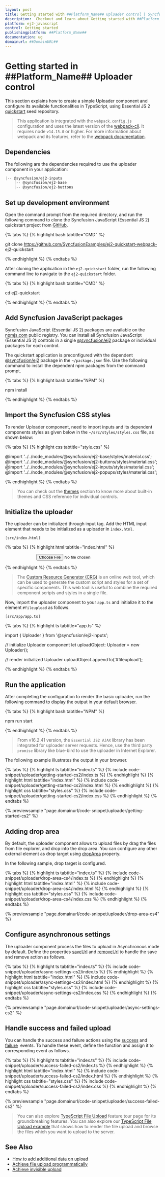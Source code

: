 ```yaml
---
layout: post
title: Getting started with ##Platform_Name## Uploader control | Syncfusion
description:  Checkout and learn about Getting started with ##Platform_Name## Uploader control of Syncfusion Essential JS 2 and more details.
platform: ej2-javascript
control: Getting started 
publishingplatform: ##Platform_Name##
documentation: ug
domainurl: ##DomainURL##
---
```


# Getting started in ##Platform_Name## Uploader control

This section explains how to create a simple Uploader component and configure its available functionalities in TypeScript, using Essential JS 2 [quickstart](https://github.com/SyncfusionExamples/ej2-quickstart-webpack-) seed repository.

> This application is integrated with the `webpack.config.js` configuration and uses the latest version of the [webpack-cli](https://webpack.js.org/api/cli/#commands). It requires node `v14.15.0` or higher. For more information about webpack and its features, refer to the [webpack documentation](https://webpack.js.org/guides/getting-started/).

## Dependencies

The following are the dependencies required to use the uploader component in your application:

```js
|-- @syncfusion/ej2-inputs
    |-- @syncfusion/ej2-base
    |-- @syncfusion/ej2-buttons

```

## Set up development environment

Open the command prompt from the required directory, and run the following command to clone the Syncfusion JavaScript (Essential JS 2) quickstart project from [GitHub](https://github.com/SyncfusionExamples/ej2-quickstart-webpack-).

{% tabs %}
{% highlight bash tabtitle="CMD" %}

git clone https://github.com/SyncfusionExamples/ej2-quickstart-webpack- ej2-quickstart

{% endhighlight %}
{% endtabs %}

After cloning the application in the `ej2-quickstart` folder, run the following command line to navigate to the `ej2-quickstart` folder.

{% tabs %}
{% highlight bash tabtitle="CMD" %}

cd ej2-quickstart

{% endhighlight %}
{% endtabs %}

## Add Syncfusion JavaScript packages

Syncfusion JavaScript (Essential JS 2) packages are available on the [npmjs.com](https://www.npmjs.com/~syncfusionorg) public registry. You can install all Syncfusion JavaScript (Essential JS 2) controls in a single [@syncfusion/ej2](https://www.npmjs.com/package/@syncfusion/ej2) package or individual packages for each control.

The quickstart application is preconfigured with the dependent [@syncfusion/ej2](https://www.npmjs.com/package/@syncfusion/ej2) package in the `~/package.json` file. Use the following command to install the dependent npm packages from the command prompt.

{% tabs %}
{% highlight bash tabtitle="NPM" %}

npm install

{% endhighlight %}
{% endtabs %}

## Import the Syncfusion CSS styles

To render Uploader component, need to import inputs and its dependent components styles as given below in the `~/src/styles/styles.css` file, as shown below:

{% tabs %}
{% highlight css tabtitle="style.css" %}

@import '../../node_modules/@syncfusion/ej2-base/styles/material.css';
@import '../../node_modules/@syncfusion/ej2-buttons/styles/material.css';
@import '../../node_modules/@syncfusion/ej2-inputs/styles/material.css';
@import '../../node_modules/@syncfusion/ej2-popups/styles/material.css';

{% endhighlight %}
{% endtabs %}

> You can check out the [themes](https://ej2.syncfusion.com/documentation/appearance/theme/) section to know more about built-in themes and CSS reference for individual controls.

## Initialize the uploader

The uploader can be initialized through input tag. Add the HTML input element that needs to be initialized as a uploader in `index.html`.

`[src/index.html]`

{% tabs %}
{% highlight html tabtitle="index.html" %}

<!DOCTYPE html>
<html lang="en">

<head>
    <title>Essential JS 2 Uploader component</title>
    <meta charset="utf-8" />
    <meta name="viewport" content="width=device-width, initial-scale=1.0, user-scalable=no" />
    <meta name="description" content="Essential JS 2" />
    <meta name="author" content="Syncfusion" />
    <link href="https://maxcdn.bootstrapcdn.com/bootstrap/3.3.7/css/bootstrap.min.css" rel="stylesheet" />
</head>

<body>
    <div id='container' style="margin:0 auto; width:300px;">
        <!--element which is going to render the Uploader-->
        <input type="file" id='fileupload' />
    </div>

</body>

</html>

{% endhighlight %}
{% endtabs %}

> The [Custom Resource Generator (CRG)](https://crg.syncfusion.com/) is an online web tool, which can be used to generate the custom script and styles for a set of specific components.
> This web tool is useful to combine the required component scripts and styles in a single file.

Now, import the  uploader component to your `app.ts` and initialize it to the element `#fileupload` as follows.

`[src/app/app.ts]`

{% tabs %}
{% highlight ts tabtitle="app.ts" %}

import { Uploader } from '@syncfusion/ej2-inputs';

// initialize Uploader component
let uploadObject: Uploader = new Uploader();

// render initialized Uploader
uploadObject.appendTo('#fileupload');

{% endhighlight %}
{% endtabs %}

## Run the application

After completing the configuration to render the basic uploader, run the following command to display the output in your default browser.

{% tabs %}
{% highlight bash tabtitle="NPM" %}

npm run start

{% endhighlight %}
{% endtabs %}

> From v16.2.41 version, the `Essential JS2 AJAX` library has been integrated for uploader server requests. Hence, use the third party `promise` library like blue-bird to use the uploader in Internet Explorer.

The following example illustrates the output in your browser.

{% tabs %}
{% highlight ts tabtitle="index.ts" %}
{% include code-snippet/uploader/getting-started-cs2/index.ts %}
{% endhighlight %}
{% highlight html tabtitle="index.html" %}
{% include code-snippet/uploader/getting-started-cs2/index.html %}
{% endhighlight %}
{% highlight css tabtitle="styles.css" %}
{% include code-snippet/uploader/getting-started-cs2/index.css %}
{% endhighlight %}
{% endtabs %}
          
{% previewsample "page.domainurl/code-snippet/uploader/getting-started-cs2" %}

## Adding drop area

By default, the uploader component allows to upload files by drag the files from file explorer, and drop into the drop area.  You can configure any other external element as drop target using [dropArea](../api/uploader/#droparea) property.

In the following sample, drop target is configured.

{% tabs %}
{% highlight ts tabtitle="index.ts" %}
{% include code-snippet/uploader/drop-area-cs4/index.ts %}
{% endhighlight %}
{% highlight html tabtitle="index.html" %}
{% include code-snippet/uploader/drop-area-cs4/index.html %}
{% endhighlight %}
{% highlight css tabtitle="styles.css" %}
{% include code-snippet/uploader/drop-area-cs4/index.css %}
{% endhighlight %}
{% endtabs %}
          
{% previewsample "page.domainurl/code-snippet/uploader/drop-area-cs4" %}

## Configure asynchronous settings

The uploader component process the files to upload in Asynchronous mode by default. Define the properties [saveUrl](../api/uploader/asyncSettingsModel/#saveurl) and [removeUrl](../api/uploader/asyncSettingsModel/#removeurl) to handle the save and remove action as follows.

{% tabs %}
{% highlight ts tabtitle="index.ts" %}
{% include code-snippet/uploader/async-settings-cs2/index.ts %}
{% endhighlight %}
{% highlight html tabtitle="index.html" %}
{% include code-snippet/uploader/async-settings-cs2/index.html %}
{% endhighlight %}
{% highlight css tabtitle="styles.css" %}
{% include code-snippet/uploader/async-settings-cs2/index.css %}
{% endhighlight %}
{% endtabs %}
          
{% previewsample "page.domainurl/code-snippet/uploader/async-settings-cs2" %}

## Handle success and failed upload

You can handle the success and failure actions using the [success](../api/uploader/#success) and [failure](../api/uploader/#failure) &nbsp;events. To handle these event, define the function and assign it to corresponding event as follows.

{% tabs %}
{% highlight ts tabtitle="index.ts" %}
{% include code-snippet/uploader/success-failed-cs2/index.ts %}
{% endhighlight %}
{% highlight html tabtitle="index.html" %}
{% include code-snippet/uploader/success-failed-cs2/index.html %}
{% endhighlight %}
{% highlight css tabtitle="styles.css" %}
{% include code-snippet/uploader/success-failed-cs2/index.css %}
{% endhighlight %}
{% endtabs %}
          
{% previewsample "page.domainurl/code-snippet/uploader/success-failed-cs2" %}

> You can also explore [TypeScript File Upload](https://www.syncfusion.com/javascript-ui-controls/js-file-upload) feature tour page for its groundbreaking features. You can also explore our [TypeScript File Upload example](https://ej2.syncfusion.com/demos/#/material/uploader/default.html) that shows how to render the file upload and browse the files which you want to upload to the server.

## See Also

* [How to add additional data on upload](./how-to/add-additional-data-on-upload)
* [Achieve file upload programmatically](./how-to/achieve-file-upload-programmatically)
* [Achieve invisible upload](./how-to/achieve-invisible-upload)

